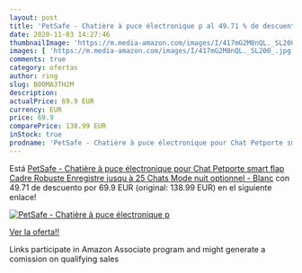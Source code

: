 ```yaml
---
layout: post
title: 'PetSafe - Chatière à puce électronique p al 49.71 % de descuento'
date: 2020-11-03 14:27:46
thumbnailImage: 'https://m.media-amazon.com/images/I/417mG2M8nQL._SL200_.jpg'
images: [ 'https://m.media-amazon.com/images/I/417mG2M8nQL._SL200_.jpg' ]
comments: true
category: ofertas
author: ring
slug: B00MA3TH2M
description:
actualPrice: 69.9 EUR
currency: EUR
price: 69.9
comparePrice: 138.99 EUR
inStock: true
prodname: 'PetSafe - Chatière à puce électronique pour Chat Petporte smart flap  Cadre Robuste  Enregistre jusqu à 25 Chats  Mode nuit optionnel - Blanc'
---
```


Está [PetSafe - Chatière à puce électronique pour Chat Petporte smart flap  Cadre Robuste  Enregistre jusqu à 25 Chats  Mode nuit optionnel - Blanc](https://www.amazon.fr/dp/B00MA3TH2M/?tag=tolees0d-21) con 49.71 de descuento por 69.9 EUR (original: 138.99 EUR) en el siguiente enlace!

[![PetSafe - Chatière à puce électronique p](https://m.media-amazon.com/images/I/417mG2M8nQL._SL200_.jpg)](https://www.amazon.fr/dp/B00MA3TH2M/?tag=tolees0d-21)

[Ver la oferta!!](https://www.amazon.fr/dp/B00MA3TH2M/?tag=tolees0d-21)

Links participate in Amazon Associate program and might generate a comission on qualifying sales


